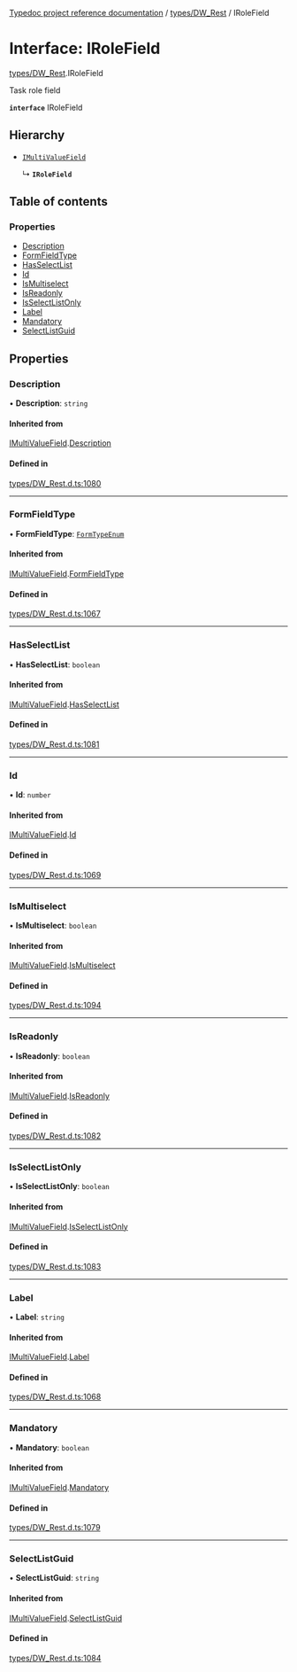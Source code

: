 [Typedoc project reference documentation](../README.md) / [types/DW_Rest](../modules/types_dw_rest.md) / IRoleField

# Interface: IRoleField

[types/DW_Rest](../modules/types_dw_rest.md).IRoleField

Task role field

**`interface`** IRoleField

## Hierarchy

- [`IMultiValueField`](types_dw_rest.imultivaluefield.md)

  ↳ **`IRoleField`**

## Table of contents

### Properties

- [Description](types_dw_rest.irolefield.md#description)
- [FormFieldType](types_dw_rest.irolefield.md#formfieldtype)
- [HasSelectList](types_dw_rest.irolefield.md#hasselectlist)
- [Id](types_dw_rest.irolefield.md#id)
- [IsMultiselect](types_dw_rest.irolefield.md#ismultiselect)
- [IsReadonly](types_dw_rest.irolefield.md#isreadonly)
- [IsSelectListOnly](types_dw_rest.irolefield.md#isselectlistonly)
- [Label](types_dw_rest.irolefield.md#label)
- [Mandatory](types_dw_rest.irolefield.md#mandatory)
- [SelectListGuid](types_dw_rest.irolefield.md#selectlistguid)

## Properties

### Description

• **Description**: `string`

#### Inherited from

[IMultiValueField](types_dw_rest.imultivaluefield.md).[Description](types_dw_rest.imultivaluefield.md#description)

#### Defined in

[types/DW_Rest.d.ts:1080](https://github.com/DocuWare/REST-Sample-TS/blob/beb3ada/src/types/DW_Rest.d.ts#L1080)

___

### FormFieldType

• **FormFieldType**: [`FormTypeEnum`](../enums/types_dw_rest.formtypeenum.md)

#### Inherited from

[IMultiValueField](types_dw_rest.imultivaluefield.md).[FormFieldType](types_dw_rest.imultivaluefield.md#formfieldtype)

#### Defined in

[types/DW_Rest.d.ts:1067](https://github.com/DocuWare/REST-Sample-TS/blob/beb3ada/src/types/DW_Rest.d.ts#L1067)

___

### HasSelectList

• **HasSelectList**: `boolean`

#### Inherited from

[IMultiValueField](types_dw_rest.imultivaluefield.md).[HasSelectList](types_dw_rest.imultivaluefield.md#hasselectlist)

#### Defined in

[types/DW_Rest.d.ts:1081](https://github.com/DocuWare/REST-Sample-TS/blob/beb3ada/src/types/DW_Rest.d.ts#L1081)

___

### Id

• **Id**: `number`

#### Inherited from

[IMultiValueField](types_dw_rest.imultivaluefield.md).[Id](types_dw_rest.imultivaluefield.md#id)

#### Defined in

[types/DW_Rest.d.ts:1069](https://github.com/DocuWare/REST-Sample-TS/blob/beb3ada/src/types/DW_Rest.d.ts#L1069)

___

### IsMultiselect

• **IsMultiselect**: `boolean`

#### Inherited from

[IMultiValueField](types_dw_rest.imultivaluefield.md).[IsMultiselect](types_dw_rest.imultivaluefield.md#ismultiselect)

#### Defined in

[types/DW_Rest.d.ts:1094](https://github.com/DocuWare/REST-Sample-TS/blob/beb3ada/src/types/DW_Rest.d.ts#L1094)

___

### IsReadonly

• **IsReadonly**: `boolean`

#### Inherited from

[IMultiValueField](types_dw_rest.imultivaluefield.md).[IsReadonly](types_dw_rest.imultivaluefield.md#isreadonly)

#### Defined in

[types/DW_Rest.d.ts:1082](https://github.com/DocuWare/REST-Sample-TS/blob/beb3ada/src/types/DW_Rest.d.ts#L1082)

___

### IsSelectListOnly

• **IsSelectListOnly**: `boolean`

#### Inherited from

[IMultiValueField](types_dw_rest.imultivaluefield.md).[IsSelectListOnly](types_dw_rest.imultivaluefield.md#isselectlistonly)

#### Defined in

[types/DW_Rest.d.ts:1083](https://github.com/DocuWare/REST-Sample-TS/blob/beb3ada/src/types/DW_Rest.d.ts#L1083)

___

### Label

• **Label**: `string`

#### Inherited from

[IMultiValueField](types_dw_rest.imultivaluefield.md).[Label](types_dw_rest.imultivaluefield.md#label)

#### Defined in

[types/DW_Rest.d.ts:1068](https://github.com/DocuWare/REST-Sample-TS/blob/beb3ada/src/types/DW_Rest.d.ts#L1068)

___

### Mandatory

• **Mandatory**: `boolean`

#### Inherited from

[IMultiValueField](types_dw_rest.imultivaluefield.md).[Mandatory](types_dw_rest.imultivaluefield.md#mandatory)

#### Defined in

[types/DW_Rest.d.ts:1079](https://github.com/DocuWare/REST-Sample-TS/blob/beb3ada/src/types/DW_Rest.d.ts#L1079)

___

### SelectListGuid

• **SelectListGuid**: `string`

#### Inherited from

[IMultiValueField](types_dw_rest.imultivaluefield.md).[SelectListGuid](types_dw_rest.imultivaluefield.md#selectlistguid)

#### Defined in

[types/DW_Rest.d.ts:1084](https://github.com/DocuWare/REST-Sample-TS/blob/beb3ada/src/types/DW_Rest.d.ts#L1084)
